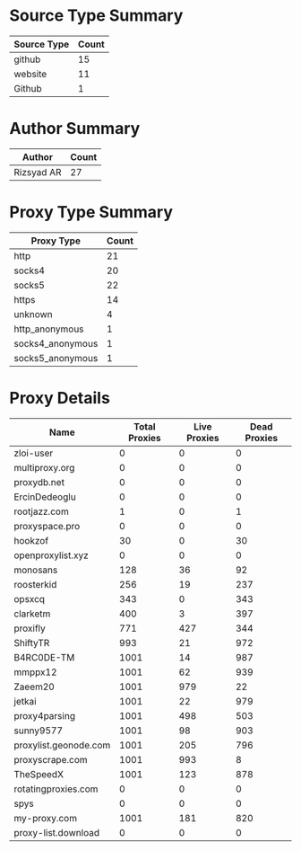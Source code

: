 # Source Type Summary

| Source Type | Count |
|-------------|-------|
| github | 15 |
| website | 11 |
| Github | 1 |


# Author Summary

| Author | Count |
|--------|-------|
| Rizsyad AR | 27 |


# Proxy Type Summary

| Proxy Type | Count |
|------------|-------|
| http | 21 |
| socks4 | 20 |
| socks5 | 22 |
| https | 14 |
| unknown | 4 |
| http_anonymous | 1 |
| socks4_anonymous | 1 |
| socks5_anonymous | 1 |


# Proxy Details

| Name | Total Proxies | Live Proxies | Dead Proxies |
|------|---------------|--------------|---------------|
| zloi-user | 0 | 0 | 0 |
| multiproxy.org | 0 | 0 | 0 |
| proxydb.net | 0 | 0 | 0 |
| ErcinDedeoglu | 0 | 0 | 0 |
| rootjazz.com | 1 | 0 | 1 |
| proxyspace.pro | 0 | 0 | 0 |
| hookzof | 30 | 0 | 30 |
| openproxylist.xyz | 0 | 0 | 0 |
| monosans | 128 | 36 | 92 |
| roosterkid | 256 | 19 | 237 |
| opsxcq | 343 | 0 | 343 |
| clarketm | 400 | 3 | 397 |
| proxifly | 771 | 427 | 344 |
| ShiftyTR | 993 | 21 | 972 |
| B4RC0DE-TM | 1001 | 14 | 987 |
| mmppx12 | 1001 | 62 | 939 |
| Zaeem20 | 1001 | 979 | 22 |
| jetkai | 1001 | 22 | 979 |
| proxy4parsing | 1001 | 498 | 503 |
| sunny9577 | 1001 | 98 | 903 |
| proxylist.geonode.com | 1001 | 205 | 796 |
| proxyscrape.com | 1001 | 993 | 8 |
| TheSpeedX | 1001 | 123 | 878 |
| rotatingproxies.com | 0 | 0 | 0 |
| spys | 0 | 0 | 0 |
| my-proxy.com | 1001 | 181 | 820 |
| proxy-list.download | 0 | 0 | 0 |
